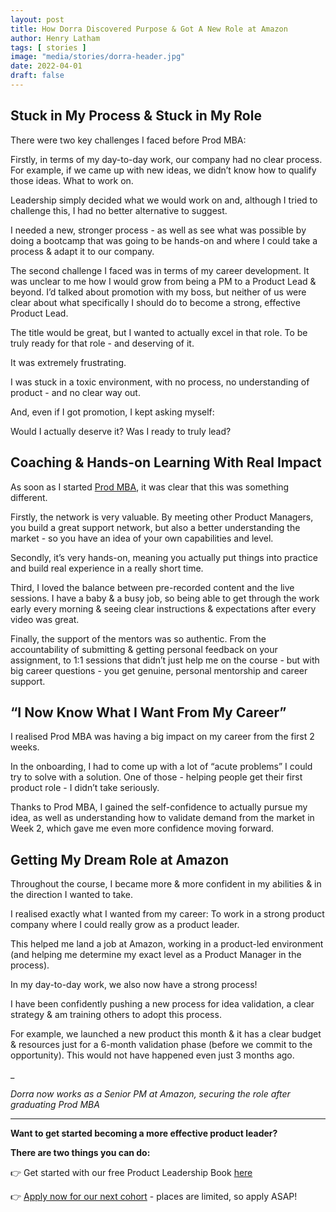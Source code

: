 ```yaml
---
layout: post
title: How Dorra Discovered Purpose & Got A New Role at Amazon
author: Henry Latham
tags: [ stories ]
image: "media/stories/dorra-header.jpg"
date: 2022-04-01
draft: false
---
```


## Stuck in My Process & Stuck in My Role

There were two key challenges I faced before Prod MBA:

Firstly, in terms of my day-to-day work, our company had no clear process. For example, if we came up with new ideas, we didn’t know how to qualify those ideas. What to work on.

Leadership simply decided what we would work on and, although I tried to challenge this, I had no better alternative to suggest.

I needed a new, stronger process - as well as see what was possible by doing a bootcamp that was going to be hands-on and where I could take a process & adapt it to our company.

The second challenge I faced was in terms of my career development. It was unclear to me how I would grow from being a PM to a Product Lead & beyond. I’d talked about promotion with my boss, but neither of us were clear about what specifically I should do to become a strong, effective Product Lead.

The title would be great, but I wanted to actually excel in that role. To be truly ready for that role - and deserving of it.

It was extremely frustrating.

I was stuck in a toxic environment, with no process, no understanding of product - and no clear way out.

And, even if I got promotion, I kept asking myself:

Would I actually deserve it? Was I ready to truly lead?



## Coaching & Hands-on Learning With Real Impact

As soon as I started [Prod MBA](https://prod.mba/), it was clear that this was something different.

Firstly, the network is very valuable. By meeting other Product Managers, you build a great support network, but also a better understanding the market - so you have an idea of your own capabilities and level.

Secondly, it’s very hands-on, meaning you actually put things into practice and build real experience in a really short time.

Third, I loved the balance between pre-recorded content and the live sessions. I have a baby & a busy job, so being able to get through the work early every morning & seeing clear instructions & expectations after every video was great.

Finally, the support of the mentors was so authentic. From the accountability of submitting & getting personal feedback on your assignment, to 1:1 sessions that didn’t just help me on the course - but with big career questions - you get genuine, personal mentorship and career support.




## “I Now Know What I Want From My Career”

I realised Prod MBA was having a big impact on my career from the first 2 weeks.

In the onboarding, I had to come up with a lot of “acute problems” I could try to solve with a solution. One of those - helping people get their first product role - I didn’t take seriously.

Thanks to Prod MBA, I gained the self-confidence to actually pursue my idea, as well as understanding how to validate demand from the market in Week 2, which gave me even more confidence moving forward.


## Getting My Dream Role at Amazon

Throughout the course, I became more & more confident in my abilities & in the direction I wanted to take.

I realised exactly what I wanted from my career: To work in a strong product company where I could really grow as a product leader.

This helped me land a job at Amazon, working in a product-led environment (and helping me determine my exact level as a Product Manager in the process).

In my day-to-day work, we also now have a strong process!

I have been confidently pushing a new process for idea validation, a clear strategy & am training others to adopt this process.

For example, we launched a new product this month & it has a clear budget & resources just for a 6-month validation phase (before we commit to the opportunity). This would not have happened even just 3 months ago.





_


*Dorra now works as a Senior PM at Amazon, securing the role after graduating Prod MBA*


---


**Want to get started becoming a more effective product leader?**

**There are two things you can do:**

👉 Get started with our free Product Leadership Book [here](https://www.prod.mba/free-product-leadership-book)

👉 [Apply now for our next cohort](https://www.prod.mba/bootcamp-prod-mba) - places are limited, so apply ASAP!
